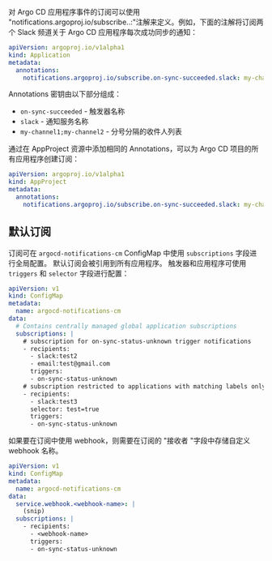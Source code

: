 <!-- TRANSLATED by md-translate -->
对 Argo CD 应用程序事件的订阅可以使用 "notifications.argoproj.io/subscribe.<trigger>.<service>:<recipient>"注解来定义。例如，下面的注解将订阅两个 Slack 频道关于 Argo CD 应用程序每次成功同步的通知：

```yaml
apiVersion: argoproj.io/v1alpha1
kind: Application
metadata:
  annotations:
    notifications.argoproj.io/subscribe.on-sync-succeeded.slack: my-channel1;my-channel2
```

Annotations 密钥由以下部分组成：

* `on-sync-succeeded` - 触发器名称
* `slack` - 通知服务名称
* `my-channel1;my-channel2` - 分号分隔的收件人列表

通过在 AppProject 资源中添加相同的 Annotations，可以为 Argo CD 项目的所有应用程序创建订阅：

```yaml
apiVersion: argoproj.io/v1alpha1
kind: AppProject
metadata:
  annotations:
    notifications.argoproj.io/subscribe.on-sync-succeeded.slack: my-channel1;my-channel2
```

## 默认订阅

订阅可在 `argocd-notifications-cm` ConfigMap 中使用 `subscriptions` 字段进行全局配置。 默认订阅会被引用到所有应用程序。 触发器和应用程序可使用 `triggers` 和 `selector` 字段进行配置：

```yaml
apiVersion: v1
kind: ConfigMap
metadata:
  name: argocd-notifications-cm
data:
  # Contains centrally managed global application subscriptions
  subscriptions: |
    # subscription for on-sync-status-unknown trigger notifications
    - recipients:
      - slack:test2
      - email:test@gmail.com
      triggers:
      - on-sync-status-unknown
    # subscription restricted to applications with matching labels only
    - recipients:
      - slack:test3
      selector: test=true
      triggers:
      - on-sync-status-unknown
```

如果要在订阅中使用 webhook，则需要在订阅的 "接收者 "字段中存储自定义 webhook 名称。

```yaml
apiVersion: v1
kind: ConfigMap
metadata:
  name: argocd-notifications-cm
data:
  service.webhook.<webhook-name>: |
    (snip)
  subscriptions: |
    - recipients:
      - <webhook-name>
      triggers:
      - on-sync-status-unknown
```